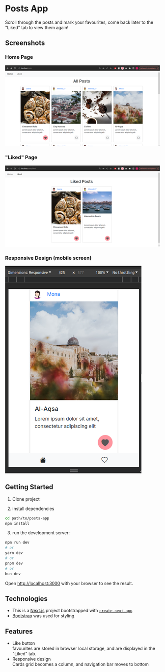# Posts App
Scroll through the posts and mark your favourites, come back later to the "Liked" tab to view them again!

## Screenshots
### Home Page
![alt text](image.png)
### "Liked" Page
![alt text](image-1.png)

### Responsive Design (mobile screen)
![alt text](image-3.png)

## Getting Started

1. Clone project

2. install dependencies

```bash
cd path/to/posts-app
npm install
```
3. run the development server:

```bash
npm run dev
# or
yarn dev
# or
pnpm dev
# or
bun dev
```

Open [http://localhost:3000](http://localhost:3000) with your browser to see the result.

## Technologies
- This is a [Next.js](https://nextjs.org/) project bootstrapped with [`create-next-app`](https://github.com/vercel/next.js/tree/canary/packages/create-next-app).
- [Bootstrap](https://getbootstrap.com/) was used for styling.

## Features
- Like button 
<br> favourites are stored in browser local storage, and are displayed in the "Liked" tab.
- Responsive design
<br> Cards grid becomes a column, and navigation bar moves to bottom